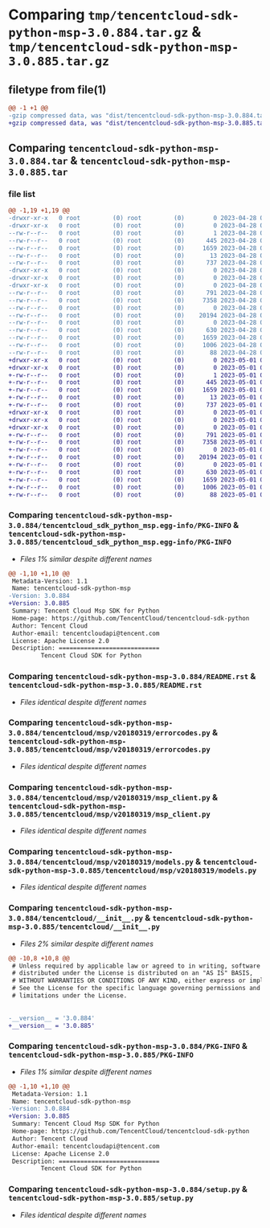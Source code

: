 # Comparing `tmp/tencentcloud-sdk-python-msp-3.0.884.tar.gz` & `tmp/tencentcloud-sdk-python-msp-3.0.885.tar.gz`

## filetype from file(1)

```diff
@@ -1 +1 @@
-gzip compressed data, was "dist/tencentcloud-sdk-python-msp-3.0.884.tar", last modified: Fri Apr 28 02:31:42 2023, max compression
+gzip compressed data, was "dist/tencentcloud-sdk-python-msp-3.0.885.tar", last modified: Mon May  1 00:45:52 2023, max compression
```

## Comparing `tencentcloud-sdk-python-msp-3.0.884.tar` & `tencentcloud-sdk-python-msp-3.0.885.tar`

### file list

```diff
@@ -1,19 +1,19 @@
-drwxr-xr-x   0 root         (0) root         (0)        0 2023-04-28 02:31:42.000000 tencentcloud-sdk-python-msp-3.0.884/
-drwxr-xr-x   0 root         (0) root         (0)        0 2023-04-28 02:31:42.000000 tencentcloud-sdk-python-msp-3.0.884/tencentcloud_sdk_python_msp.egg-info/
--rw-r--r--   0 root         (0) root         (0)        1 2023-04-28 02:31:42.000000 tencentcloud-sdk-python-msp-3.0.884/tencentcloud_sdk_python_msp.egg-info/dependency_links.txt
--rw-r--r--   0 root         (0) root         (0)      445 2023-04-28 02:31:42.000000 tencentcloud-sdk-python-msp-3.0.884/tencentcloud_sdk_python_msp.egg-info/SOURCES.txt
--rw-r--r--   0 root         (0) root         (0)     1659 2023-04-28 02:31:42.000000 tencentcloud-sdk-python-msp-3.0.884/tencentcloud_sdk_python_msp.egg-info/PKG-INFO
--rw-r--r--   0 root         (0) root         (0)       13 2023-04-28 02:31:42.000000 tencentcloud-sdk-python-msp-3.0.884/tencentcloud_sdk_python_msp.egg-info/top_level.txt
--rw-r--r--   0 root         (0) root         (0)      737 2023-04-28 02:31:41.000000 tencentcloud-sdk-python-msp-3.0.884/README.rst
-drwxr-xr-x   0 root         (0) root         (0)        0 2023-04-28 02:31:42.000000 tencentcloud-sdk-python-msp-3.0.884/tencentcloud/
-drwxr-xr-x   0 root         (0) root         (0)        0 2023-04-28 02:31:42.000000 tencentcloud-sdk-python-msp-3.0.884/tencentcloud/msp/
-drwxr-xr-x   0 root         (0) root         (0)        0 2023-04-28 02:31:42.000000 tencentcloud-sdk-python-msp-3.0.884/tencentcloud/msp/v20180319/
--rw-r--r--   0 root         (0) root         (0)      791 2023-04-28 02:31:41.000000 tencentcloud-sdk-python-msp-3.0.884/tencentcloud/msp/v20180319/errorcodes.py
--rw-r--r--   0 root         (0) root         (0)     7358 2023-04-28 02:31:41.000000 tencentcloud-sdk-python-msp-3.0.884/tencentcloud/msp/v20180319/msp_client.py
--rw-r--r--   0 root         (0) root         (0)        0 2023-04-28 02:31:41.000000 tencentcloud-sdk-python-msp-3.0.884/tencentcloud/msp/v20180319/__init__.py
--rw-r--r--   0 root         (0) root         (0)    20194 2023-04-28 02:31:41.000000 tencentcloud-sdk-python-msp-3.0.884/tencentcloud/msp/v20180319/models.py
--rw-r--r--   0 root         (0) root         (0)        0 2023-04-28 02:31:41.000000 tencentcloud-sdk-python-msp-3.0.884/tencentcloud/msp/__init__.py
--rw-r--r--   0 root         (0) root         (0)      630 2023-04-28 02:31:41.000000 tencentcloud-sdk-python-msp-3.0.884/tencentcloud/__init__.py
--rw-r--r--   0 root         (0) root         (0)     1659 2023-04-28 02:31:42.000000 tencentcloud-sdk-python-msp-3.0.884/PKG-INFO
--rw-r--r--   0 root         (0) root         (0)     1006 2023-04-28 02:31:41.000000 tencentcloud-sdk-python-msp-3.0.884/setup.py
--rw-r--r--   0 root         (0) root         (0)       88 2023-04-28 02:31:42.000000 tencentcloud-sdk-python-msp-3.0.884/setup.cfg
+drwxr-xr-x   0 root         (0) root         (0)        0 2023-05-01 00:45:52.000000 tencentcloud-sdk-python-msp-3.0.885/
+drwxr-xr-x   0 root         (0) root         (0)        0 2023-05-01 00:45:52.000000 tencentcloud-sdk-python-msp-3.0.885/tencentcloud_sdk_python_msp.egg-info/
+-rw-r--r--   0 root         (0) root         (0)        1 2023-05-01 00:45:51.000000 tencentcloud-sdk-python-msp-3.0.885/tencentcloud_sdk_python_msp.egg-info/dependency_links.txt
+-rw-r--r--   0 root         (0) root         (0)      445 2023-05-01 00:45:52.000000 tencentcloud-sdk-python-msp-3.0.885/tencentcloud_sdk_python_msp.egg-info/SOURCES.txt
+-rw-r--r--   0 root         (0) root         (0)     1659 2023-05-01 00:45:51.000000 tencentcloud-sdk-python-msp-3.0.885/tencentcloud_sdk_python_msp.egg-info/PKG-INFO
+-rw-r--r--   0 root         (0) root         (0)       13 2023-05-01 00:45:51.000000 tencentcloud-sdk-python-msp-3.0.885/tencentcloud_sdk_python_msp.egg-info/top_level.txt
+-rw-r--r--   0 root         (0) root         (0)      737 2023-05-01 00:45:51.000000 tencentcloud-sdk-python-msp-3.0.885/README.rst
+drwxr-xr-x   0 root         (0) root         (0)        0 2023-05-01 00:45:52.000000 tencentcloud-sdk-python-msp-3.0.885/tencentcloud/
+drwxr-xr-x   0 root         (0) root         (0)        0 2023-05-01 00:45:52.000000 tencentcloud-sdk-python-msp-3.0.885/tencentcloud/msp/
+drwxr-xr-x   0 root         (0) root         (0)        0 2023-05-01 00:45:52.000000 tencentcloud-sdk-python-msp-3.0.885/tencentcloud/msp/v20180319/
+-rw-r--r--   0 root         (0) root         (0)      791 2023-05-01 00:45:51.000000 tencentcloud-sdk-python-msp-3.0.885/tencentcloud/msp/v20180319/errorcodes.py
+-rw-r--r--   0 root         (0) root         (0)     7358 2023-05-01 00:45:51.000000 tencentcloud-sdk-python-msp-3.0.885/tencentcloud/msp/v20180319/msp_client.py
+-rw-r--r--   0 root         (0) root         (0)        0 2023-05-01 00:45:51.000000 tencentcloud-sdk-python-msp-3.0.885/tencentcloud/msp/v20180319/__init__.py
+-rw-r--r--   0 root         (0) root         (0)    20194 2023-05-01 00:45:51.000000 tencentcloud-sdk-python-msp-3.0.885/tencentcloud/msp/v20180319/models.py
+-rw-r--r--   0 root         (0) root         (0)        0 2023-05-01 00:45:51.000000 tencentcloud-sdk-python-msp-3.0.885/tencentcloud/msp/__init__.py
+-rw-r--r--   0 root         (0) root         (0)      630 2023-05-01 00:45:51.000000 tencentcloud-sdk-python-msp-3.0.885/tencentcloud/__init__.py
+-rw-r--r--   0 root         (0) root         (0)     1659 2023-05-01 00:45:52.000000 tencentcloud-sdk-python-msp-3.0.885/PKG-INFO
+-rw-r--r--   0 root         (0) root         (0)     1006 2023-05-01 00:45:51.000000 tencentcloud-sdk-python-msp-3.0.885/setup.py
+-rw-r--r--   0 root         (0) root         (0)       88 2023-05-01 00:45:52.000000 tencentcloud-sdk-python-msp-3.0.885/setup.cfg
```

### Comparing `tencentcloud-sdk-python-msp-3.0.884/tencentcloud_sdk_python_msp.egg-info/PKG-INFO` & `tencentcloud-sdk-python-msp-3.0.885/tencentcloud_sdk_python_msp.egg-info/PKG-INFO`

 * *Files 1% similar despite different names*

```diff
@@ -1,10 +1,10 @@
 Metadata-Version: 1.1
 Name: tencentcloud-sdk-python-msp
-Version: 3.0.884
+Version: 3.0.885
 Summary: Tencent Cloud Msp SDK for Python
 Home-page: https://github.com/TencentCloud/tencentcloud-sdk-python
 Author: Tencent Cloud
 Author-email: tencentcloudapi@tencent.com
 License: Apache License 2.0
 Description: ============================
         Tencent Cloud SDK for Python
```

### Comparing `tencentcloud-sdk-python-msp-3.0.884/README.rst` & `tencentcloud-sdk-python-msp-3.0.885/README.rst`

 * *Files identical despite different names*

### Comparing `tencentcloud-sdk-python-msp-3.0.884/tencentcloud/msp/v20180319/errorcodes.py` & `tencentcloud-sdk-python-msp-3.0.885/tencentcloud/msp/v20180319/errorcodes.py`

 * *Files identical despite different names*

### Comparing `tencentcloud-sdk-python-msp-3.0.884/tencentcloud/msp/v20180319/msp_client.py` & `tencentcloud-sdk-python-msp-3.0.885/tencentcloud/msp/v20180319/msp_client.py`

 * *Files identical despite different names*

### Comparing `tencentcloud-sdk-python-msp-3.0.884/tencentcloud/msp/v20180319/models.py` & `tencentcloud-sdk-python-msp-3.0.885/tencentcloud/msp/v20180319/models.py`

 * *Files identical despite different names*

### Comparing `tencentcloud-sdk-python-msp-3.0.884/tencentcloud/__init__.py` & `tencentcloud-sdk-python-msp-3.0.885/tencentcloud/__init__.py`

 * *Files 2% similar despite different names*

```diff
@@ -10,8 +10,8 @@
 # Unless required by applicable law or agreed to in writing, software
 # distributed under the License is distributed on an "AS IS" BASIS,
 # WITHOUT WARRANTIES OR CONDITIONS OF ANY KIND, either express or implied.
 # See the License for the specific language governing permissions and
 # limitations under the License.
 
 
-__version__ = '3.0.884'
+__version__ = '3.0.885'
```

### Comparing `tencentcloud-sdk-python-msp-3.0.884/PKG-INFO` & `tencentcloud-sdk-python-msp-3.0.885/PKG-INFO`

 * *Files 1% similar despite different names*

```diff
@@ -1,10 +1,10 @@
 Metadata-Version: 1.1
 Name: tencentcloud-sdk-python-msp
-Version: 3.0.884
+Version: 3.0.885
 Summary: Tencent Cloud Msp SDK for Python
 Home-page: https://github.com/TencentCloud/tencentcloud-sdk-python
 Author: Tencent Cloud
 Author-email: tencentcloudapi@tencent.com
 License: Apache License 2.0
 Description: ============================
         Tencent Cloud SDK for Python
```

### Comparing `tencentcloud-sdk-python-msp-3.0.884/setup.py` & `tencentcloud-sdk-python-msp-3.0.885/setup.py`

 * *Files identical despite different names*

